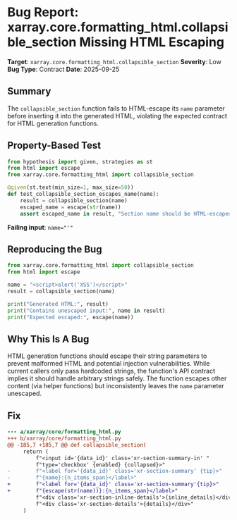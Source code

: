 # Bug Report: xarray.core.formatting_html.collapsible_section Missing HTML Escaping

**Target**: `xarray.core.formatting_html.collapsible_section`
**Severity**: Low
**Bug Type**: Contract
**Date**: 2025-09-25

## Summary

The `collapsible_section` function fails to HTML-escape its `name` parameter before inserting it into the generated HTML, violating the expected contract for HTML generation functions.

## Property-Based Test

```python
from hypothesis import given, strategies as st
from html import escape
from xarray.core.formatting_html import collapsible_section

@given(st.text(min_size=1, max_size=50))
def test_collapsible_section_escapes_name(name):
    result = collapsible_section(name)
    escaped_name = escape(str(name))
    assert escaped_name in result, "Section name should be HTML-escaped"
```

**Failing input**: `name="'"`

## Reproducing the Bug

```python
from xarray.core.formatting_html import collapsible_section
from html import escape

name = "<script>alert('XSS')</script>"
result = collapsible_section(name)

print("Generated HTML:", result)
print("Contains unescaped input:", name in result)
print("Expected escaped:", escape(name))
```

## Why This Is A Bug

HTML generation functions should escape their string parameters to prevent malformed HTML and potential injection vulnerabilities. While current callers only pass hardcoded strings, the function's API contract implies it should handle arbitrary strings safely. The function escapes other content (via helper functions) but inconsistently leaves the `name` parameter unescaped.

## Fix

```diff
--- a/xarray/core/formatting_html.py
+++ b/xarray/core/formatting_html.py
@@ -185,7 +185,7 @@ def collapsible_section(
     return (
         f"<input id='{data_id}' class='xr-section-summary-in' "
         f"type='checkbox' {enabled} {collapsed}>"
-        f"<label for='{data_id}' class='xr-section-summary' {tip}>"
-        f"{name}:{n_items_span}</label>"
+        f"<label for='{data_id}' class='xr-section-summary'{tip}>"
+        f"{escape(str(name))}:{n_items_span}</label>"
         f"<div class='xr-section-inline-details'>{inline_details}</div>"
         f"<div class='xr-section-details'>{details}</div>"
     )
```